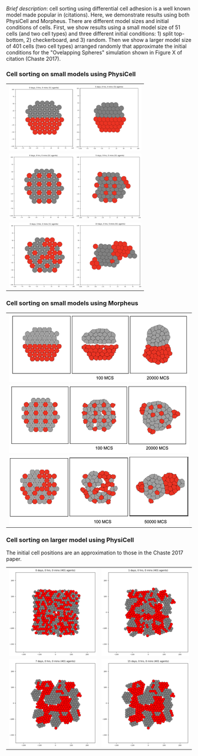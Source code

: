 *Brief description*: cell sorting using differential cell adhesion is a well known model made popular in (citations). Here, we demonstrate results using both PhysiCell and Morpheus. There are different model sizes and initial conditions of cells. First, we show results using a small model size of 51 cells (and two cell types) and three different initial conditions: 1) split top-bottom, 2) checkerboard, and 3) random. Then we show a larger model size of 401 cells (two cell types) arranged randomly that approximate the initial conditions for the "Ovelapping Spheres" simulation shown in Figure X of citation (Chaste 2017).

### Cell sorting on small models using PhysiCell
<table>
  <tr>
    <td> <img src="./csort_top_bot_small_pc.png" width = 360px></td>
   </tr> 
   <tr>
     <td> <img src="./csort_checker_small_pc.png" width = 360px></td>
   </tr>
   <tr>
     <td> <img src="./csort_random_small_pc.png" width = 360px></td>
   </tr>
</table>

### Cell sorting on small models using Morpheus
<table>
  <tr>
    <td> <img src="./csort_top_bot_small_morpheus.png" width = 520px></td>
   </tr> 
   <tr>
     <td> <img src="./csort_checker_small_morpheus.png" width = 520px></td>
   </tr>
   <tr>
     <td> <img src="./csort_random_small_morpheus.png" width = 520px></td>
   </tr>
</table>

### Cell sorting on larger model using PhysiCell
The initial cell positions are an approximation to those in the Chaste 2017 paper.
<table>
  <tr>
    <td> <img src="./physicell/m2017_t0.png" width = 300px></td>
    <td><img src="./physicell/m2017_1day.png" width = 300px></td>
   </tr> 
   <tr>
      <td><img src="./physicell/m2017_7days.png" width = 300px></td>
      <td><img src="./physicell/m2017_15days.png" width = 300px></td>
  </tr>
</table>


